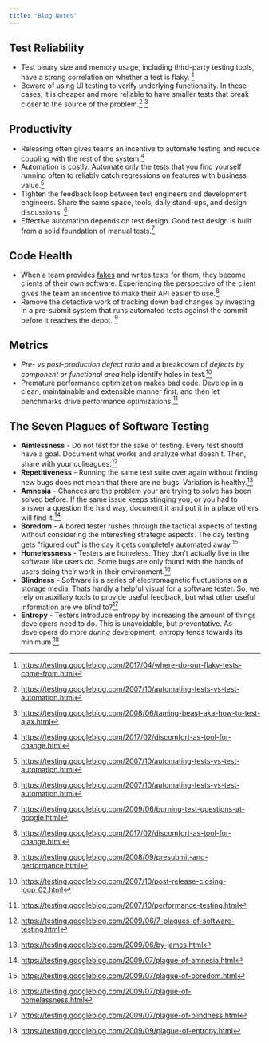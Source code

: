 ```yaml
---
title: "Blog Notes"
---
```


## Test Reliability

- Test binary size and memory usage, including third-party testing tools, have a strong correlation
  on whether a test is flaky. [^1]
- Beware of using UI testing to verify underlying functionality. In these cases, it is cheaper and
  more reliable to have smaller tests that break closer to the source of the problem.[^5] [^6]

## Productivity

- Releasing often gives teams an incentive to automate testing and reduce coupling with the rest of
  the system.[^2]
- Automation is costly. Automate only the tests that you find yourself running often to reliably
  catch regressions on features with business value.[^5]
- Tighten the feedback loop between test engineers and development engineers. Share the same space,
  tools, daily stand-ups, and design discussions. [^5]
- Effective automation depends on test design. Good test design is built from a solid foundation of
  manual tests.[^8]


## Code Health

- When a team provides [fakes](../tott/#know-your-test-doubles) and writes tests for them, they
  become clients of their own software. Experiencing the perspective of the client gives the team an
  incentive to make their API easier to use.[^2]
- Remove the detective work of tracking down bad changes by investing in a pre-submit system that
  runs automated tests against the commit before it reaches the depot. [^7]

## Metrics

- *Pre- vs post-production defect ratio* and a breakdown of *defects by component or functional
  area* help identify holes in test.[^3]
- Premature performance optimization makes bad code. Develop in a clean, maintainable and
  extensible manner *first*, and then let benchmarks drive performance optimizations.[^4]

## The Seven Plagues of Software Testing

- **Aimlessness** - Do not test for the sake of testing. Every test should have a goal. Document
  what works and analyze what doesn't. Then, share with your colleagues.[^9]
- **Repetitiveness** - Running the same test suite over again without finding new bugs does not
  mean that there are no bugs. Variation is healthy.[^10]
- **Amnesia** - Chances are the problem your are trying to solve has been solved before. If the same
  issue keeps stinging you, or you had to answer a question the hard way, document it and put it in
  a place others will find it.[^11]
- **Boredom** - A bored tester rushes through the tactical aspects of testing without considering
  the interesting strategic aspects. The day testing gets "figured out" is the day it gets
  completely automated away.[^12]
- **Homelessness** - Testers are homeless. They don't actually live in the software like users do.
  Some bugs are only found with the hands of users doing their work in their environment.[^13]
- **Blindness** - Software is a series of electromagnetic fluctuations on a storage media. Thats
  hardly a helpful visual for a software tester. So, we rely on auxiliary tools to provide useful
  feedback, but what other useful information are we blind to?[^14]
- **Entropy** - Testers introduce entropy by increasing the amount of things developers need to do.
  This is unavoidable, but preventative. As developers do more *during* development, entropy tends
  towards its minimum.[^15]

[^1]: https://testing.googleblog.com/2017/04/where-do-our-flaky-tests-come-from.html
[^2]: https://testing.googleblog.com/2017/02/discomfort-as-tool-for-change.html
[^3]: https://testing.googleblog.com/2007/10/post-release-closing-loop_02.html
[^4]: https://testing.googleblog.com/2007/10/performance-testing.html
[^5]: https://testing.googleblog.com/2007/10/automating-tests-vs-test-automation.html
[^6]: https://testing.googleblog.com/2008/06/taming-beast-aka-how-to-test-ajax.html
[^7]: https://testing.googleblog.com/2008/09/presubmit-and-performance.html
[^8]: https://testing.googleblog.com/2009/06/burning-test-questions-at-google.html
[^9]: https://testing.googleblog.com/2009/06/7-plagues-of-software-testing.html
[^10]: https://testing.googleblog.com/2009/06/by-james.html
[^11]: https://testing.googleblog.com/2009/07/plague-of-amnesia.html
[^12]: https://testing.googleblog.com/2009/07/plague-of-boredom.html
[^13]: https://testing.googleblog.com/2009/07/plague-of-homelessness.html
[^14]: https://testing.googleblog.com/2009/07/plague-of-blindness.html
[^15]: https://testing.googleblog.com/2009/09/plague-of-entropy.html
